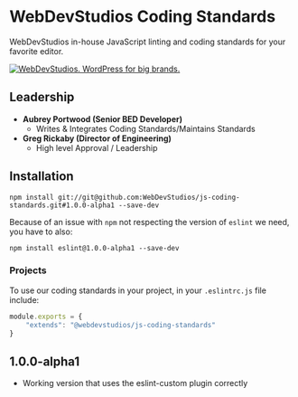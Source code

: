# WebDevStudios Coding Standards

WebDevStudios in-house JavaScript linting and coding standards for your favorite editor.

<a href="https://webdevstudios.com/contact/"><img src="https://webdevstudios.com/wp-content/uploads/2018/04/wds-github-banner.png" alt="WebDevStudios. WordPress for big brands."></a>

## Leadership

- __Aubrey Portwood (Senior BED Developer)__
    + Writes & Integrates Coding Standards/Maintains Standards
- __Greg Rickaby (Director of Engineering)__
    + High level Approval / Leadership

## Installation

`npm install git://git@github.com:WebDevStudios/js-coding-standards.git#1.0.0-alpha1 --save-dev`

Because of an issue with `npm` not respecting the version of `eslint` we need, you have to also:

`npm install eslint@1.0.0-alpha1 --save-dev`

### Projects

To use our coding standards in your project, in your `.eslintrc.js` file include:

```js
module.exports = {
    "extends": "@webdevstudios/js-coding-standards"
}
```

## 1.0.0-alpha1

- Working version that uses the eslint-custom plugin correctly
